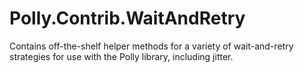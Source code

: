 # Polly.Contrib.WaitAndRetry
Contains off-the-shelf helper methods for a variety of wait-and-retry strategies for use with the Polly library, including jitter.
